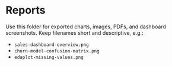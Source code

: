 # Reports

Use this folder for exported charts, images, PDFs, and dashboard screenshots.
Keep filenames short and descriptive, e.g.:
- `sales-dashboard-overview.png`
- `churn-model-confusion-matrix.png`
- `edaplot-missing-values.png`
